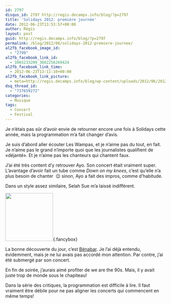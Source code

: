 ```yaml
---
id: 2797
disqus_id: 2797 http://regis.decamps.info/blog/?p=2797
title: 'Solidays 2012: première journée'
date: 2012-06-23T13:53:57+00:00
author: Régis
layout: post
guid: http://regis.decamps.info/blog/?p=2797
permalink: /blog/2012/06/solidays-2012-premiere-journee/
al2fb_facebook_image_id:
  - "2799"
al2fb_facebook_link_id:
  - 1065233209_3662256269424
al2fb_facebook_link_time:
  - 2012-06-23T13:11:10+00:00
al2fb_facebook_link_picture:
  - meta=http://regis.decamps.info/blog/wp-content/uploads/2012/06/20120622_202216-350x233.jpg
dsq_thread_id:
  - "737659272"
categories:
  - Musique
tags:
  - Concert
  - Festival
---
```

Je n’étais pas sûr d’avoir envie de retourner encore une fois à Solidays cette année, mais la programmation m’a fait changer d’avis.

<!--more-->

Je suis d’abord aller écouter Les Wampas, et je n’aime pas du tout, en fait. Je n’aime pas le grand n’importe quoi que les journalistes qualifient de «déjanté». Et je n’aime pas les chanteurs qui chantent faux.

J’ai été très content d’y retrouver Ayo. Son concert était vraiment super. L’avantage d’avoir fait un tube comme _Down on my knees_, c’est qu’elle n’a plus besoin de chanter  😉 sinon, Ayo a fait des impros, comme d’habitude.

Dans un style assez similaire, Selah Sue m’a laissé indifférent.

[<img src="http://regis.decamps.info/blog/wp-content/uploads/2012/06/20120622_202216-150x150.jpg" alt="" title="Bénabar à Solidays 2012" width="150" height="150" class="alignleft size-thumbnail wp-image-2799" srcset="http://regis.decamps.info/blog/wp-content/uploads/2012/06/20120622_202216-150x150.jpg 150w, http://regis.decamps.info/blog/wp-content/uploads/2012/06/20120622_202216-100x100.jpg 100w" sizes="(max-width: 150px) 100vw, 150px" />](http://regis.decamps.info/blog/wp-content/uploads/2012/06/20120622_202216.jpg){.fancybox}

La bonne découverte du jour, c’est [Bénabar](http://www.lastfm.fr/music/B%C3%A9nabar "Bénabar sur Last.fm"). Je l’ai déjà entendu, évidemment, mais je ne lui avais pas accordé mon attention. Par contre, j’ai été submergé par son concert.

En fin de soirée, j’aurais aimé profiter de we are the 90s. Mais, il y avait juste trop de monde sous le chapiteau!

Dans la série des critiques, la programmation est difficile à lire. Il faut vraiment être débile pour ne pas aligner les concerts qui commencent en même temps!
